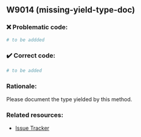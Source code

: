 ## W9014 (missing-yield-type-doc)

### :x: Problematic code:

```python
# to be addded
```

### :heavy_check_mark: Correct code:

```python
# to be added
```

### Rationale:

Please document the type yielded by this method.

### Related resources:

- [Issue Tracker](https://github.com/PyCQA/pylint/issues?q=is%3Aissue+%22missing-yield-type-doc%22+OR+%22W9014%22)
